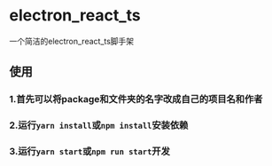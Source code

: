 # electron_react_ts
一个简洁的electron_react_ts脚手架
## 使用
### 1.首先可以将package和文件夹的名字改成自己的项目名和作者
### 2.运行`yarn install`或`npm install`安装依赖
### 3.运行`yarn start`或`npm run start`开发

